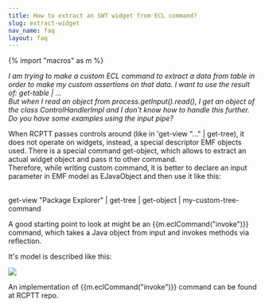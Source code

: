 ```yaml
---
title: How to extract an SWT widget from ECL command?
slug: extract-widget
nav_name: faq
layout: faq
---
```

{% import "macros" as m %}

<div class="panel panel-default">
  <div class="panel-body">
   <i> I am trying to make a custom ECL command to extract a data from table in order to make my custom assertions on that data. 
    I want to use the result of: get-table | ...<br>
But when I read an object from process.getInput().read(), I get an object of the class ControlHandlerImpl and I don't know how to handle this further. 
 Do you have some examples using the input pipe?</i>
  </div>
</div>

When RCPTT passes controls around (like in 'get-view "..." | get-tree), it does not operate on widgets, instead, a special descriptor EMF objects used. 
There is a special command get-object, which allows to extract an actual widget object and pass it to other command.<br>
Therefore, while writing custom command, it is better to declare an input parameter in EMF model as EJavaObject and then use it like this:<br> <br>

<div class="panel panel-default">
  <div class="panel-body">
    get-view "Package Explorer" | get-tree | get-object | my-custom-tree-command
  </div>
</div>
  
A good starting point to look at might be an {{m.eclCommand("invoke")}} command, which takes a Java object from input and invokes methods via reflection. 

It's model is described like this:

<div class="screenshot">
  <img src="{{site.url}}/shared/img/screenshot-invoke-model.png"></img>
</div>

<p>
  An implementation of {{m.eclCommand("invoke")}} command can be found at RCPTT repo.</p>
